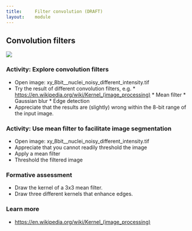 ```yaml
---
title:     Filter convolution (DRAFT)
layout:    module
---
```


## Convolution filters

<img src='https://g.gravizo.com/svg?
 digraph G {
    shift [fontcolor=white,color=white];
    "intensity image" -> "convolution" -> "filtered image";
    "small image" -> size;
    "small image" -> "pixel values";
    "kernel" -> "small image" [label="  is"];
    "kernel" -> "convolution";
}
'/>

### Activity: Explore convolution filters

* Open image: xy_8bit__nuclei_noisy_different_intensity.tif
* Try the result of different convolution filters, e.g.
        * https://en.wikipedia.org/wiki/Kernel_(image_processing)
        * Mean filter
        * Gaussian blur
        * Edge detection
* Appreciate that the results are (slightly) wrong within the 8-bit range of the input image.

### Activity: Use mean filter to facilitate image segmentation

* Open image: xy_8bit__nuclei_noisy_different_intensity.tif
* Appreciate that you cannot readily threshold the image
* Apply a mean filter
* Threshold the filtered image

### Formative assessment

* Draw the kernel of a 3x3 mean filter.
* Draw three different kernels that enhance edges.

### Learn more

* https://en.wikipedia.org/wiki/Kernel_(image_processing)
